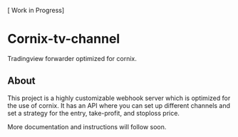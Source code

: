 [ Work in Progress]
# Cornix-tv-channel
Tradingview forwarder optimized for cornix.

## About
This project is a highly customizable webhook server which is optimized for the use of cornix. It has an API where you can set up different channels and set a strategy for the entry, take-profit, and stoploss price.

More documentation and instructions will follow soon.

